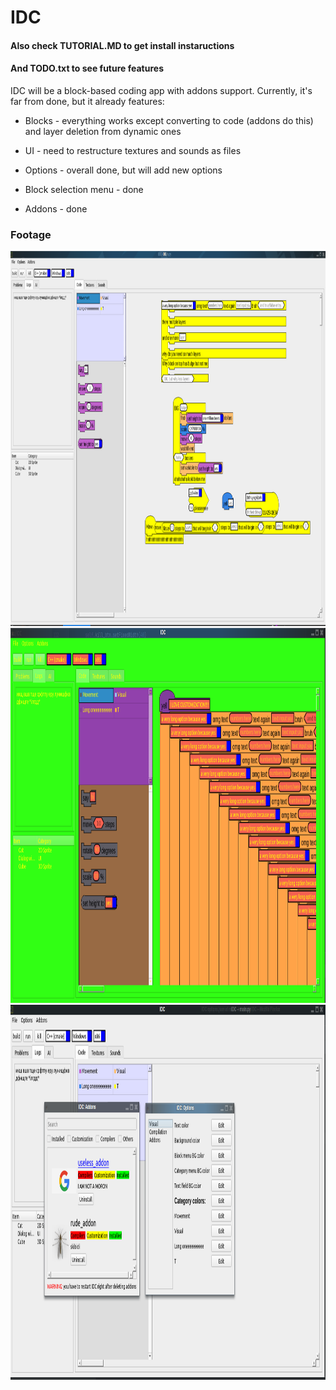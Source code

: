 # IDC

#### Also check TUTORIAL.MD to get install instaructions
#### And TODO.txt to see future features
IDC will be a block-based coding app with addons support. Currently, it's far from done, but it already features:

- Blocks - everything works except converting to code (addons do this) and layer deletion from dynamic ones

- UI - need to restructure textures and sounds as files

- Options - overall done, but will add new options

- Block selection menu - done

- Addons - done

### Footage
<p>
  <img src="textures/images/screenshot.png" height="600"/>
  <img src="textures/images/customization.png" height="600"/>
  <img src="textures/images/windows.png" height="600"/>
</p>